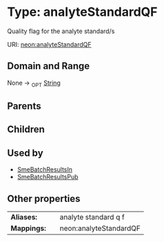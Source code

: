 
# Type: analyteStandardQF


Quality flag for the analyte standard/s

URI: [neon:analyteStandardQF](https://data.neonscience.org/analyteStandardQF)


## Domain and Range

None ->  <sub>OPT</sub> [String](types/String.md)

## Parents


## Children


## Used by

 * [SmeBatchResultsIn](SmeBatchResultsIn.md)
 * [SmeBatchResultsPub](SmeBatchResultsPub.md)

## Other properties

|  |  |  |
| --- | --- | --- |
| **Aliases:** | | analyte standard q f |
| **Mappings:** | | neon:analyteStandardQF |

